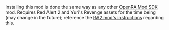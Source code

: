 Installing this mod is done the same way as any other [OpenRA Mod SDK](http://www.github.com/OpenRA/OpenRAModSDK) mod. Requires Red Alert 2 and Yuri's Revenge assets for the time being (may change in the future); reference the [RA2 mod's instructions](https://github.com/OpenRA/ra2/wiki) regarding this.